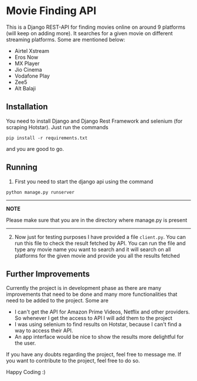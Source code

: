 # Movie Finding API

This is a Django REST-API for finding movies online on around 9 platforms (will keep on adding more). It searches for a given movie on different streaming platforms. Some are mentioned below:

* Airtel Xstream
* Eros Now
* MX Player
* Jio Cinema
* Vodafone Play
* Zee5
* Alt Balaji

## Installation

You need to install Django and Django Rest Framework and selenium (for scraping Hotstar). Just run the commands

```
pip install -r requirements.txt
```

and you are good to go.

## Running

1. First you need to start the django api using the command 

```
python manage.py runserver
```

---
**NOTE**

Please make sure that you are in the directory where manage.py is present

---

2. Now just for testing purposes I have provided a file `client.py`. You can run this file to check the result fetched by API.
You can run the file and type any movie name you want to search and it will search on all platforms for the given movie and provide you all the results fetched

## Further Improvements

Currently the project is in development phase as there are many improvements that need to be done and many more functionalities that need to be added to the project. Some are

* I can't get the API for Amazon Prime Videos, Netflix and other providers. So whenever I get the access to API I will add them to the project
* I was using selenium to find results on Hotstar, because I can't find a way to access their API.
* An app interface would be nice to show the results more delightful for the user.

If you have any doubts regarding the project, feel free to message me.
If you want to contribute to the project, feel free to do so.

Happy Coding :)
